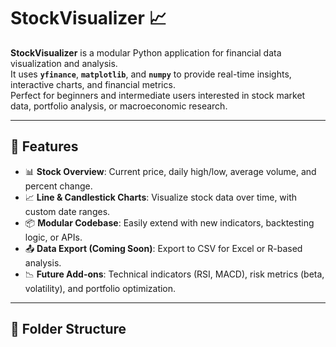 # StockVisualizer 📈

**StockVisualizer** is a modular Python application for financial data visualization and analysis.  
It uses **`yfinance`**, **`matplotlib`**, and **`numpy`** to provide real-time insights, interactive charts, and financial metrics.  
Perfect for beginners and intermediate users interested in stock market data, portfolio analysis, or macroeconomic research.

---

## 🚀 Features

- 📊 **Stock Overview**: Current price, daily high/low, average volume, and percent change.
- 📈 **Line & Candlestick Charts**: Visualize stock data over time, with custom date ranges.
- 📦 **Modular Codebase**: Easily extend with new indicators, backtesting logic, or APIs.
- 📤 **Data Export (Coming Soon)**: Export to CSV for Excel or R-based analysis.
- 📉 **Future Add-ons**: Technical indicators (RSI, MACD), risk metrics (beta, volatility), and portfolio optimization.

---

## 🧱 Folder Structure


